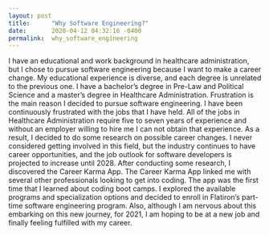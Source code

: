 ```yaml
---
layout: post
title:      "Why Software Engineering?"
date:       2020-04-12 04:32:16 -0400
permalink:  why_software_engineering
---
```


I have an educational and work background in healthcare administration, but I chose to pursue software engineering because I want to make a career change. My educational experience is diverse, and each degree is unrelated to the previous one. I have a bachelor’s degree in Pre-Law and Political Science and a master’s degree in Healthcare Administration. Frustration is the main reason I decided to pursue software engineering. I have been continuously frustrated with the jobs that I have held. All of the jobs in Healthcare Administration require five to seven years of experience and without an employer willing to hire me I can not obtain that experience. As a result, I decided to do some research on possible career changes. I never considered getting involved in this field, but the industry continues to have career opportunities, and the job outlook for software developers is projected to increase until 2028. After conducting some research, I discovered the Career Karma App. The Career Karma App linked me with several other professionals looking to get into coding. The app was the first time that I learned about coding boot camps. I explored the available programs and specialization options and decided to enroll in Flatiron’s part-time software engineering program. Also, although I am nervous about this embarking on this new journey, for 2021, I am hoping to be at a new job and finally feeling fulfilled with my career.
